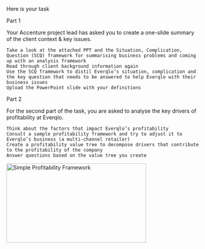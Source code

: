 Here is your task

Part 1

Your Accenture project lead has asked you to create a one-slide summary of the client context & key issues.

    Take a look at the attached PPT and the Situation, Complication, Question (SCQ) framework for summarising business problems and coming up with an analysis framework
    Read through client background information again
    Use the SCQ framework to distil Everqlo’s situation, complication and the key question that needs to be answered to help Everqlo with their business issues
    Upload the PowerPoint slide with your definitions


Part 2

For the second part of the task, you are asked to analyse the key drivers of profitability at Everqlo.

    Think about the factors that impact Everqlo’s profitability
    Consult a sample profitability framework and try to adjust it to Everqlo’s business (a multi-channel retailer)
    Create a profitability value tree to decompose drivers that contribute to the profitability of the company
    Answer questions based on the value tree you create

<img width="364" height="207" alt="Simple Profitability Framework" src="https://github.com/user-attachments/assets/951790f8-e434-4180-83af-e70935a6fd93" />
